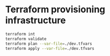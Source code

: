 # Terraform provisioning infrastructure

```bash
terraform int
terraform validate
terraform plan --var-file=./dev.tfvars
terraform apply --var-file=./dev.tfvars

```
